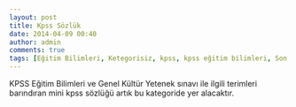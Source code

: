```yaml
---
layout: post
title: Kpss Sözlük
date: 2014-04-09 00:40
author: admin
comments: true
tags: [Eğitim Bilimleri, Ketegorisiz, kpss, kpss eğitim bilimleri, Son Konular]
---
```

KPSS Eğitim Bilimleri ve Genel Kültür Yetenek sınavı ile ilgili terimleri barındıran mini kpss sözlüğü artık bu kategoride yer alacaktır.
